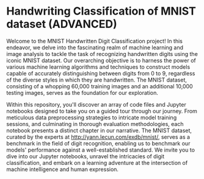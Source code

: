 # Handwriting Classification of MNIST dataset (ADVANCED)
Welcome to the MNIST Handwritten Digit Classification project! In this endeavor, we delve into the fascinating realm of machine learning and image analysis to tackle the task of recognizing handwritten digits using the iconic MNIST dataset. Our overarching objective is to harness the power of various machine learning algorithms and techniques to construct models capable of accurately distinguishing between digits from 0 to 9, regardless of the diverse styles in which they are handwritten. The MNIST dataset, consisting of a whopping 60,000 training images and an additional 10,000 testing images, serves as the foundation for our exploration.

Within this repository, you'll discover an array of code files and Jupyter notebooks designed to take you on a guided tour through our journey. From meticulous data preprocessing strategies to intricate model training sessions, and culminating in thorough evaluation methodologies, each notebook presents a distinct chapter in our narrative. The MNIST dataset, curated by the experts at http://yann.lecun.com/exdb/mnist/, serves as a benchmark in the field of digit recognition, enabling us to benchmark our models' performance against a well-established standard. We invite you to dive into our Jupyter notebooks, unravel the intricacies of digit classification, and embark on a learning adventure at the intersection of machine intelligence and human expression.






